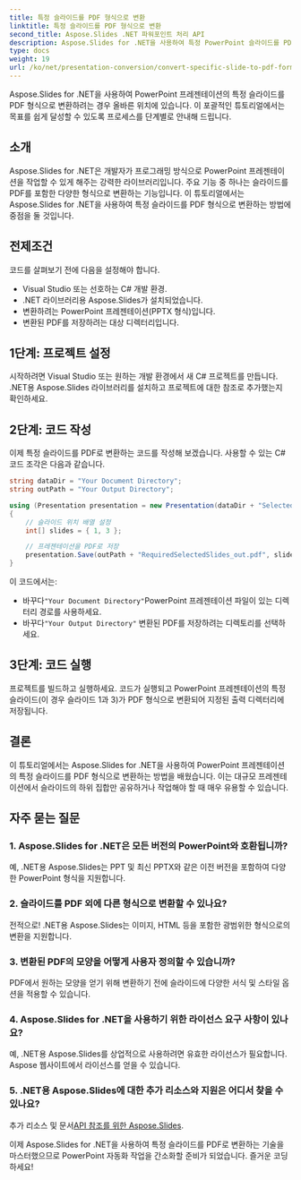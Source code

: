 ```yaml
---
title: 특정 슬라이드를 PDF 형식으로 변환
linktitle: 특정 슬라이드를 PDF 형식으로 변환
second_title: Aspose.Slides .NET 파워포인트 처리 API
description: Aspose.Slides for .NET을 사용하여 특정 PowerPoint 슬라이드를 PDF 형식으로 변환하는 방법을 알아보세요. 코드 예제가 포함된 단계별 가이드입니다.
type: docs
weight: 19
url: /ko/net/presentation-conversion/convert-specific-slide-to-pdf-format/
---
```



Aspose.Slides for .NET을 사용하여 PowerPoint 프레젠테이션의 특정 슬라이드를 PDF 형식으로 변환하려는 경우 올바른 위치에 있습니다. 이 포괄적인 튜토리얼에서는 목표를 쉽게 달성할 수 있도록 프로세스를 단계별로 안내해 드립니다.

## 소개

Aspose.Slides for .NET은 개발자가 프로그래밍 방식으로 PowerPoint 프레젠테이션을 작업할 수 있게 해주는 강력한 라이브러리입니다. 주요 기능 중 하나는 슬라이드를 PDF를 포함한 다양한 형식으로 변환하는 기능입니다. 이 튜토리얼에서는 Aspose.Slides for .NET을 사용하여 특정 슬라이드를 PDF 형식으로 변환하는 방법에 중점을 둘 것입니다.

## 전제조건

코드를 살펴보기 전에 다음을 설정해야 합니다.

- Visual Studio 또는 선호하는 C# 개발 환경.
- .NET 라이브러리용 Aspose.Slides가 설치되었습니다.
- 변환하려는 PowerPoint 프레젠테이션(PPTX 형식)입니다.
- 변환된 PDF를 저장하려는 대상 디렉터리입니다.

## 1단계: 프로젝트 설정

시작하려면 Visual Studio 또는 원하는 개발 환경에서 새 C# 프로젝트를 만듭니다. .NET용 Aspose.Slides 라이브러리를 설치하고 프로젝트에 대한 참조로 추가했는지 확인하세요.

## 2단계: 코드 작성

이제 특정 슬라이드를 PDF로 변환하는 코드를 작성해 보겠습니다. 사용할 수 있는 C# 코드 조각은 다음과 같습니다.

```csharp
string dataDir = "Your Document Directory";
string outPath = "Your Output Directory";

using (Presentation presentation = new Presentation(dataDir + "SelectedSlides.pptx"))
{
    // 슬라이드 위치 배열 설정
    int[] slides = { 1, 3 };

    // 프레젠테이션을 PDF로 저장
    presentation.Save(outPath + "RequiredSelectedSlides_out.pdf", slides, SaveFormat.Pdf);
}
```

이 코드에서는:

-  바꾸다`"Your Document Directory"`PowerPoint 프레젠테이션 파일이 있는 디렉터리 경로를 사용하세요.
-  바꾸다`"Your Output Directory"` 변환된 PDF를 저장하려는 디렉토리를 선택하세요.

## 3단계: 코드 실행

프로젝트를 빌드하고 실행하세요. 코드가 실행되고 PowerPoint 프레젠테이션의 특정 슬라이드(이 경우 슬라이드 1과 3)가 PDF 형식으로 변환되어 지정된 출력 디렉터리에 저장됩니다.

## 결론

이 튜토리얼에서는 Aspose.Slides for .NET을 사용하여 PowerPoint 프레젠테이션의 특정 슬라이드를 PDF 형식으로 변환하는 방법을 배웠습니다. 이는 대규모 프레젠테이션에서 슬라이드의 하위 집합만 공유하거나 작업해야 할 때 매우 유용할 수 있습니다.

## 자주 묻는 질문

### 1. Aspose.Slides for .NET은 모든 버전의 PowerPoint와 호환됩니까?

예, .NET용 Aspose.Slides는 PPT 및 최신 PPTX와 같은 이전 버전을 포함하여 다양한 PowerPoint 형식을 지원합니다.

### 2. 슬라이드를 PDF 외에 다른 형식으로 변환할 수 있나요?

전적으로! .NET용 Aspose.Slides는 이미지, HTML 등을 포함한 광범위한 형식으로의 변환을 지원합니다.

### 3. 변환된 PDF의 모양을 어떻게 사용자 정의할 수 있습니까?

PDF에서 원하는 모양을 얻기 위해 변환하기 전에 슬라이드에 다양한 서식 및 스타일 옵션을 적용할 수 있습니다.

### 4. Aspose.Slides for .NET을 사용하기 위한 라이선스 요구 사항이 있나요?

예, .NET용 Aspose.Slides를 상업적으로 사용하려면 유효한 라이선스가 필요합니다. Aspose 웹사이트에서 라이선스를 얻을 수 있습니다.

### 5. .NET용 Aspose.Slides에 대한 추가 리소스와 지원은 어디서 찾을 수 있나요?

추가 리소스 및 문서[API 참조를 위한 Aspose.Slides](https://reference.aspose.com/slides/net/).

이제 Aspose.Slides for .NET을 사용하여 특정 슬라이드를 PDF로 변환하는 기술을 마스터했으므로 PowerPoint 자동화 작업을 간소화할 준비가 되었습니다. 즐거운 코딩하세요!